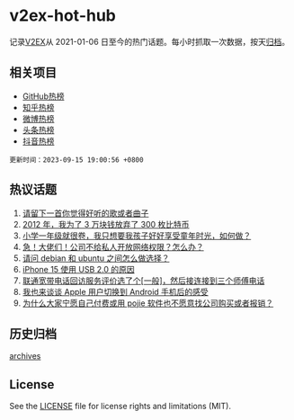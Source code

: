 # v2ex-hot-hub

 记录[V2EX](https://www.v2ex.com/)从 2021-01-06 日至今的热门话题。每小时抓取一次数据，按天[归档](archives)。
 
 ## 相关项目

- [GitHub热榜](https://github.com/it985/github-hot-hub)
- [知乎热榜](https://github.com/it985/zhihu-hot-hub)
- [微博热榜](https://github.com/it985/weibo-hot-hub)
- [头条热榜](https://github.com/it985/toutiao-hot-hub)
- [抖音热榜](https://github.com/it985/douyin-hot-hub)


 `更新时间：2023-09-15 19:00:56 +0800`

## 热议话题

1. [请留下一首你觉得好听的歌或者曲子](https://www.v2ex.com/t/973927)
1. [2012 年，我为了 3 万块钱放弃了 300 枚比特币](https://www.v2ex.com/t/973937)
1. [小学一年级就很卷，我只想要我孩子好好享受童年时光，如何做？](https://www.v2ex.com/t/973933)
1. [急！大佬们！公司不给私人开放网络权限？怎么办？](https://www.v2ex.com/t/973905)
1. [请问 debian 和 ubuntu 之间怎么做选择？](https://www.v2ex.com/t/974059)
1. [iPhone 15 使用 USB 2.0 的原因](https://www.v2ex.com/t/974024)
1. [联通宽带电话回访服务评价选了个[一般]，然后接连接到三个师傅电话](https://www.v2ex.com/t/974122)
1. [我也来谈谈 Apple 用户切换到 Android 手机后的感受](https://www.v2ex.com/t/973864)
1. [为什么大家宁愿自己付费或用 pojie 软件也不愿意找公司购买或者报销？](https://www.v2ex.com/t/973876)

## 历史归档

[archives](archives)

## License

See the [LICENSE](LICENSE) file for license rights and limitations (MIT).
